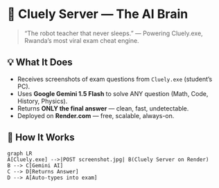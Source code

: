 # 🤖 Cluely Server — The AI Brain

> “The robot teacher that never sleeps.” — Powering Cluely.exe, Rwanda’s most viral exam cheat engine.

## 💡 What It Does

- Receives screenshots of exam questions from `Cluely.exe` (student’s PC).
- Uses **Google Gemini 1.5 Flash** to solve ANY question (Math, Code, History, Physics).
- Returns **ONLY the final answer** — clean, fast, undetectable.
- Deployed on **Render.com** — free, scalable, always-on.

## 🚀 How It Works

```mermaid
graph LR
A[Cluely.exe] -->|POST screenshot.jpg| B(Cluely Server on Render)
B --> C[Gemini AI]
C --> D[Returns Answer]
D --> A[Auto-types into exam]
